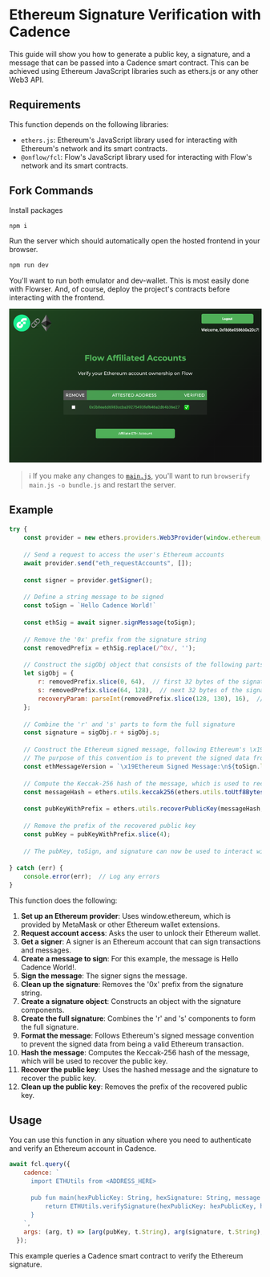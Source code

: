 # Ethereum Signature Verification with Cadence

This guide will show you how to generate a public key, a signature, and a message that can be passed into a Cadence smart contract. This can be achieved using Ethereum JavaScript libraries such as ethers.js or any other Web3 API.

## Requirements
This function depends on the following libraries:

- `ethers.js`: Ethereum's JavaScript library used for interacting with Ethereum's network and its smart contracts.
- `@onflow/fcl`: Flow's JavaScript library used for interacting with Flow's network and its smart contracts.

## Fork Commands

Install packages

```sh
npm i
```

Run the server which should automatically open the hosted frontend in your browser.

```sh
npm run dev
```

You'll want to run both emulator and dev-wallet. This is most easily done with Flowser. And, of course, deploy the project's contracts before interacting with the frontend.

![Frontend Screenshot](./images/screenshot.png)

> :information_source: If you make any changes to [`main.js`](./main.js), you'll want to run `browserify main.js -o bundle.js` and restart the server.

## Example

```js
try {
    const provider = new ethers.providers.Web3Provider(window.ethereum, "any");
   
    // Send a request to access the user's Ethereum accounts
   	await provider.send("eth_requestAccounts", []);
   
    const signer = provider.getSigner();

    // Define a string message to be signed
    const toSign = `Hello Cadence World!`

    const ethSig = await signer.signMessage(toSign);

    // Remove the '0x' prefix from the signature string
    const removedPrefix = ethSig.replace(/^0x/, '');
   
    // Construct the sigObj object that consists of the following parts
    let sigObj = {
   	 	r: removedPrefix.slice(0, 64),  // first 32 bytes of the signature
    	s: removedPrefix.slice(64, 128),  // next 32 bytes of the signature
    	recoveryParam: parseInt(removedPrefix.slice(128, 130), 16),  // the final byte (called v), used for recovering the public key
  	};

    // Combine the 'r' and 's' parts to form the full signature
    const signature = sigObj.r + sigObj.s;

    // Construct the Ethereum signed message, following Ethereum's \x19Ethereum Signed Message:\n<length of message><message> convention.
    // The purpose of this convention is to prevent the signed data from being a valid Ethereum transaction
    const ethMessageVersion = `\x19Ethereum Signed Message:\n${toSign.length}${toSign}`;

    // Compute the Keccak-256 hash of the message, which is used to recover the public key
  	const messageHash = ethers.utils.keccak256(ethers.utils.toUtf8Bytes(ethMessageVersion));

    const pubKeyWithPrefix = ethers.utils.recoverPublicKey(messageHash, ethSig);

    // Remove the prefix of the recovered public key
    const pubKey = pubKeyWithPrefix.slice(4);

    // The pubKey, toSign, and signature can now be used to interact with Cadence

} catch (err) {
  	console.error(err);  // Log any errors
}

```

This function does the following:

1. **Set up an Ethereum provider**: Uses window.ethereum, which is provided by MetaMask or other Ethereum wallet extensions.
2. **Request account access**: Asks the user to unlock their Ethereum wallet.
3. **Get a signer**: A signer is an Ethereum account that can sign transactions and messages.
4. **Create a message to sign**: For this example, the message is Hello Cadence World!.
5. **Sign the message**: The signer signs the message.
6. **Clean up the signature**: Removes the '0x' prefix from the signature string.
7. **Create a signature object**: Constructs an object with the signature components.
8. **Create the full signature**: Combines the 'r' and 's' components to form the full signature.
9. **Format the message**: Follows Ethereum's signed message convention to prevent the signed data from being a valid Ethereum transaction.
10. **Hash the message**: Computes the Keccak-256 hash of the message, which will be used to recover the public key.
11. **Recover the public key**: Uses the hashed message and the signature to recover the public key.
12. **Clean up the public key**: Removes the prefix of the recovered public key.



## Usage

You can use this function in any situation where you need to authenticate and verify an Ethereum account in Cadence.


```js
await fcl.query({
    cadence: `
      import ETHUtils from <ADDRESS_HERE>

      pub fun main(hexPublicKey: String, hexSignature: String, message : String): Bool {
          return ETHUtils.verifySignature(hexPublicKey: hexPublicKey, hexSignature: hexSignature, message: message)
      }
    `,
    args: (arg, t) => [arg(pubKey, t.String), arg(signature, t.String), arg(toSign, t.String)],
  });
```

This example queries a Cadence smart contract to verify the Ethereum signature.